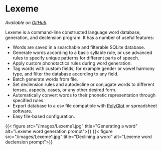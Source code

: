 # Lexeme

_Available on [GitHub](https://github.com/kdelwat/lexeme)._

Lexeme is a command-line constructed language word database, generation, and
declension program. It has a number of useful features:

-   Words are saved in a searchable and filterable SQLite database.
-   Generate words according to a basic syllable rule, or use advanced rules to specify unique patterns for different parts of speech.
-   Apply custom phonotactics rules during word generation.
-   Tag words with custom fields, for example gender or vowel harmony type, and filter the database according to any field.
-   Batch generate words from file.
-   Set declension rules and autodecline or conjugate words to different tenses, aspects, cases, or any other desired form.
-   Automatically convert words to their phonetic representation through specified rules.
-   Export database to a csv file compatible with [PolyGlot](https://draquet.github.io/PolyGlot/) or spreadsheet software.
-   Easy file-based configuration.

{{< figure src="/images/Lexeme1.jpg" title="Generating a word" alt="Lexeme word generation prompt">}}
{{< figure src="/images/Lexeme1.jpg" title="Declining a word" alt="Lexeme word declension prompt">}}

